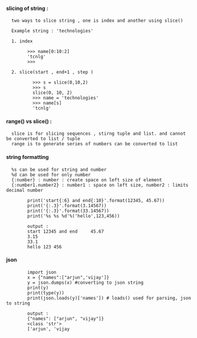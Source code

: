 #### slicing of string : 
      
      two ways to slice string , one is index and another using slice()
      
      Example string : 'technologies'
      
      1. index
            
            >>> name[0:10:2]
            'tcnlg'
            >>> 

      2. slice(start , end+1 , step )
      
              >>> s = slice(0,10,2)
              >>> s
              slice(0, 10, 2)
              >>> name = 'technologies'
              >>> name[s]
              'tcnlg'


#### range() vs slice() : 
  
      slice is for slicing sequences , stirng tuple and list. and cannot be converted to list / tuple 
      range is to generate series of numbers can be converted to list


#### string formatting 
      %s can be used for string and number
      %d can be used for only number
      {:number} : number : create space on left size of element
      {:number1.number2} : number1 : space on left size, number2 : limits decimal number 

            print('start{:6} and end{:10}'.format(12345, 45.67))
            print('{:.3}'.format(3.14567))
            print('{:.3}'.format(33.14567))
            print('%s %s %d'%('hello',123,456))
            
            output : 
            start 12345 and end     45.67
            3.15
            33.1
            hello 123 456


#### json 

            import json
            x = {"names":["arjun",'vijay']}
            y = json.dumps(x) #converting to json string
            print(y)
            print(type(y))
            print(json.loads(y)['names']) # loads() used for parsing, json to string
            
            output : 
            {"names": ["arjun", "vijay"]}
            <class 'str'>
            ['arjun', 'vijay
